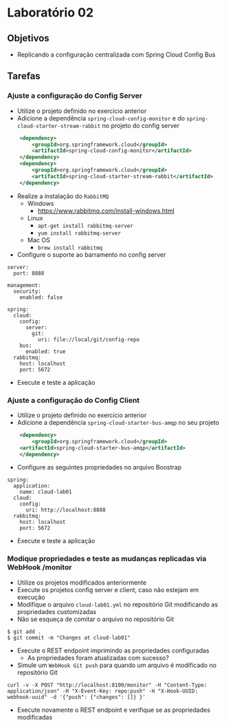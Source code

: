 # Laboratório 02

## Objetivos
- Replicando a configuração centralizada com Spring Cloud Config Bus

## Tarefas

### Ajuste a configuração do Config Server
- Utilize o projeto definido no exercício anterior
- Adicione a dependência `spring-cloud-config-monitor` e do `spring-cloud-starter-stream-rabbit` no projeto do config server
```xml
    <dependency>
        <groupId>org.springframework.cloud</groupId>
        <artifactId>spring-cloud-config-monitor</artifactId>
    </dependency>
    <dependency>
        <groupId>org.springframework.cloud</groupId>
        <artifactId>spring-cloud-starter-stream-rabbit</artifactId>
    </dependency>
```
- Realize a instalação do `RabbitMQ` 
  - Windows
    - https://www.rabbitmq.com/install-windows.html
  - Linux
    - `apt-get install rabbitmq-server`
    - `yum install rabbitmq-server`
  - Mac OS
    - `brew install rabbitmq`
- Configure o suporte ao barramento no config server
```
server:
  port: 8888

management:
  security:
    enabled: false

spring:
  cloud:
    config:
      server:
        git:
          uri: file://local/git/config-repo        
    bus:
      enabled: true
  rabbitmq:
    host: localhost
    port: 5672          
```
- Execute e teste a aplicação

### Ajuste a configuração do Config Client
- Utilize o projeto definido no exercício anterior
- Adicione a dependência `spring-cloud-starter-bus-amqp` no seu projeto
```xml
    <dependency>
        <groupId>org.springframework.cloud</groupId>
	<artifactId>spring-cloud-starter-bus-amqp</artifactId>
    </dependency>
```
- Configure as seguintes propriedades no arquivo Boostrap
```
spring:
  application:
    name: cloud-lab01
  cloud:
    config:
      uri: http://localhost:8888
  rabbitmq:
    host: localhost
    port: 5672      
```
- Execute e teste a aplicação

### Modique propriedades e teste as mudanças replicadas via WebHook /monitor
- Utilize os projetos modificados anteriormente
- Execute os projetos config server e client, caso não estejam em execução
- Modifique o arquivo `cloud-lab01.yml` no repositório Git modificando as propriedades customizadas
- Não se esqueça de comitar o arquivo no repositório Git
```
$ git add .
$ git commit -m "Changes at cloud-lab01"
```
- Execute o REST endpoint imprimindo as propriedades configuradas
  - As propriedades foram atualizadas com sucesso?
- Simule um `WebHook Git push` para quando um arquivo é modificado no repositório Git
```
curl -v -X POST "http://localhost:8100/monitor" -H "Content-Type: application/json" -H "X-Event-Key: repo:push" -H "X-Hook-UUID: webhook-uuid" -d '{"push": {"changes": []} }'
```
- Execute novamente o REST endpoint e verifique se as propriedades modificadas
